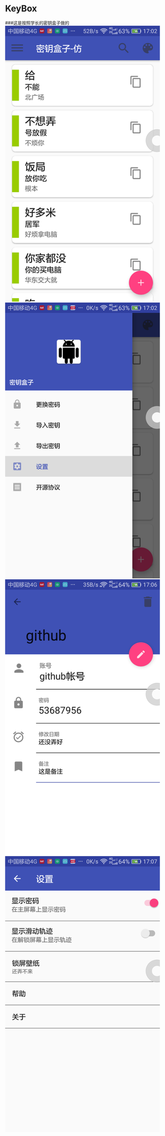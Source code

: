 # KeyBox  
###这是按照学长的密钥盒子做的
![](screenshot/Screenshot_2017-02-09-17-02-23.png)
![](screenshot/Screenshot_2017-02-09-17-02-30.png)
![](screenshot/Screenshot_2017-02-09-17-06-51.png)
![](screenshot/Screenshot_2017-02-09-17-07-08.png)
